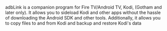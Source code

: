 adbLink is a companion program for Fire TV/Android TV, Kodi, (Gotham and later only).
It allows you to sideload Kodi and other apps without the hassle of
 downloading the Android SDK and other tools. Additionally, it allows 
you to copy files to and from Kodi and backup and restore Kodi's data
